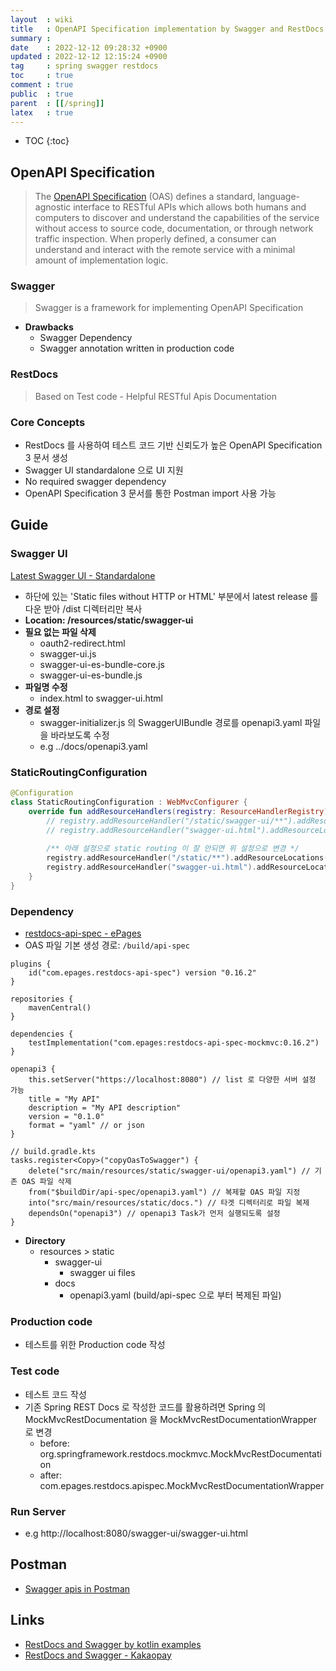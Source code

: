 ```yaml
---
layout  : wiki
title   : OpenAPI Specification implementation by Swagger and RestDocs
summary : 
date    : 2022-12-12 09:28:32 +0900
updated : 2022-12-12 12:15:24 +0900
tag     : spring swagger restdocs
toc     : true
comment : true
public  : true
parent  : [[/spring]]
latex   : true
---
```

* TOC
{:toc}

## OpenAPI Specification

> The [OpenAPI Specification](https://baekjungho.github.io/wiki/spring/spring-openapi/) (OAS) defines a standard, language-agnostic interface to RESTful APIs which allows both humans and computers to discover and understand the capabilities of the service without access to source code, documentation, or through network traffic inspection. When properly defined, a consumer can understand and interact with the remote service with a minimal amount of implementation logic.

### Swagger

> Swagger is a framework for implementing OpenAPI Specification

- __Drawbacks__
  - Swagger Dependency
  - Swagger annotation written in production code

### RestDocs

> Based on Test code - Helpful RESTful Apis Documentation

### Core Concepts

- RestDocs 를 사용하여 테스트 코드 기반 신뢰도가 높은 OpenAPI Specification 3 문서 생성
- Swagger UI standardalone 으로 UI 지원
- No required swagger dependency
- OpenAPI Specification 3 문서를 통한 Postman import 사용 가능

## Guide

### Swagger UI 

[Latest Swagger UI - Standardalone](https://swagger.io/docs/open-source-tools/swagger-ui/usage/installation/)
- 하단에 있는 'Static files without HTTP or HTML' 부분에서 latest release 를 다운 받아 /dist 디렉터리만 복사
- __Location: /resources/static/swagger-ui__
- __필요 없는 파일 삭제__
  - oauth2-redirect.html
  - swagger-ui.js
  - swagger-ui-es-bundle-core.js
  - swagger-ui-es-bundle.js
- __파일명 수정__
  - index.html to swagger-ui.html
- __경로 설정__
  - swagger-initializer.js 의 SwaggerUIBundle 경로를 openapi3.yaml 파일을 바라보도록 수정
  - e.g ../docs/openapi3.yaml

### StaticRoutingConfiguration

```kotlin
@Configuration
class StaticRoutingConfiguration : WebMvcConfigurer {
    override fun addResourceHandlers(registry: ResourceHandlerRegistry) {
        // registry.addResourceHandler("/static/swagger-ui/**").addResourceLocations("classpath:/static/swagger-ui/");
        // registry.addResourceHandler("swagger-ui.html").addResourceLocations("classpath:/static/swagger-ui/");
        
        /** 아래 설정으로 static routing 이 잘 안되면 위 설정으로 변경 */
        registry.addResourceHandler("/static/**").addResourceLocations("classpath:/static/")
        registry.addResourceHandler("swagger-ui.html").addResourceLocations("classpath:/static/swagger-ui/")
    }
}
```

### Dependency

- [restdocs-api-spec - ePages](https://github.com/ePages-de/restdocs-api-spec)
- OAS 파일 기본 생성 경로: `/build/api-spec`

```
plugins {
    id("com.epages.restdocs-api-spec") version "0.16.2"
}

repositories {
    mavenCentral()
}

dependencies {
    testImplementation("com.epages:restdocs-api-spec-mockmvc:0.16.2")
}

openapi3 {
    this.setServer("https://localhost:8080") // list 로 다양한 서버 설정 가능
    title = "My API"
    description = "My API description"
    version = "0.1.0"
    format = "yaml" // or json
}

// build.gradle.kts
tasks.register<Copy>("copyOasToSwagger") {
    delete("src/main/resources/static/swagger-ui/openapi3.yaml") // 기존 OAS 파일 삭제
    from("$buildDir/api-spec/openapi3.yaml") // 복제할 OAS 파일 지정
    into("src/main/resources/static/docs.") // 타겟 디렉터리로 파일 복제
    dependsOn("openapi3") // openapi3 Task가 먼저 실행되도록 설정
}
```

- __Directory__
  - resources > static
    - swagger-ui
      - swagger ui files
    - docs
      - openapi3.yaml (build/api-spec 으로 부터 복제된 파일)

### Production code

- 테스트를 위한 Production code 작성

### Test code

- 테스트 코드 작성
- 기존 Spring REST Docs 로 작성한 코드를 활용하려면 Spring 의 MockMvcRestDocumentation 을 MockMvcRestDocumentationWrapper 로 변경
  - before: org.springframework.restdocs.mockmvc.MockMvcRestDocumentation
  - after: com.epages.restdocs.apispec.MockMvcRestDocumentationWrapper

### Run Server

- e.g http://localhost:8080/swagger-ui/swagger-ui.html

## Postman

- [Swagger apis in Postman](https://www.baeldung.com/swagger-apis-in-postman)

## Links

- [RestDocs and Swagger by kotlin examples](https://github.com/traeper/api_documentation)
- [RestDocs and Swagger - Kakaopay](https://tech.kakaopay.com/post/openapi-documentation/#%EC%8B%9C%EC%9E%91%ED%95%98%EB%A9%B0)

